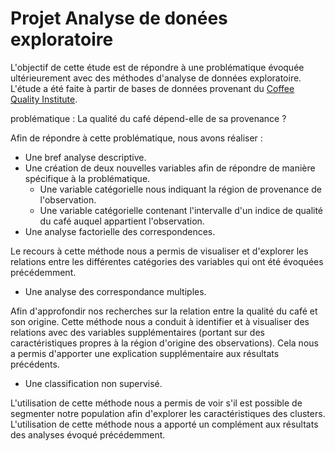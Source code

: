 # Projet Analyse de donées exploratoire

L'objectif de cette étude est de répondre à une problématique évoquée ultérieurement avec des méthodes d'analyse de données exploratoire.
L'étude a été faite à partir de bases de données provenant du [Coffee Quality Institute](https://github.com/jldbc/coffee-quality-database/find/master).

problématique :
La qualité du café dépend-elle de sa provenance ?

Afin de répondre à cette problématique, nous avons réaliser :

- Une bref analyse descriptive.
- Une création de deux nouvelles variables afin de répondre de manière spécifique à la problématique.
    - Une variable catégorielle nous indiquant la région de provenance de l'observation.
    - Une variable catégorielle contenant l'intervalle d'un indice de qualité du café auquel appartient l'observation.
- Une analyse factorielle des correspondences.

Le recours à cette méthode nous a permis de visualiser et d'explorer les relations entre les différentes catégories des variables qui ont été évoquées précédemment.
- Une analyse des correspondance multiples.

Afin d'approfondir nos recherches sur la relation entre la qualité du café et son origine. Cette méthode nous a conduit à identifier et à visualiser des relations avec des variables supplémentaires (portant sur des caractéristiques propres à la région d'origine des observations). Cela nous a permis d'apporter une explication supplémentaire aux résultats précédents.
- Une classification non supervisé.

L'utilisation de cette méthode nous a permis de voir s'il est possible de segmenter notre population afin d'explorer les caractéristiques des clusters. L'utilisation de cette méthode nous a apporté un complément aux résultats des analyses évoqué précédemment.
